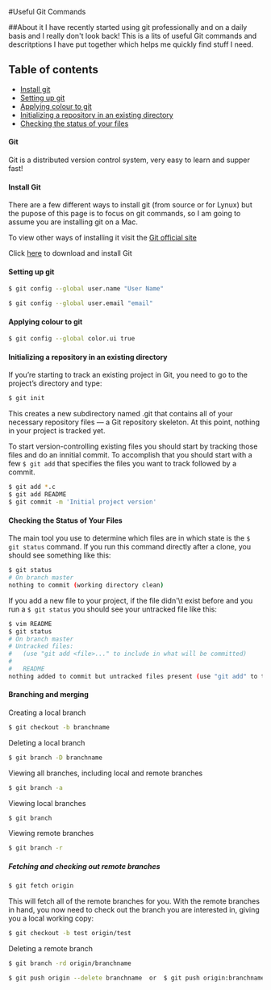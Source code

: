 #Useful Git Commands

##About it
I have recently started using git professionally and on a daily basis and I really don't look back! This is a lits of useful Git commands and descritptions I have put together which helps me quickly find stuff I need.

## Table of contents

* [Install git](#install-git)
* [Setting up git](#setting-up-git)
* [Applying colour to git ](#applying-colour-to-git)
* [Initializing a repository in an existing directory](#initializing-a-repository-in-an-existing-directory)
* [Checking the status of your files](#checking-the-status-of-your-files)

#### Git 

Git is a distributed version control system, very easy to learn and supper fast!

#### Install Git 

There are a few different ways to install git (from source or for Lynux) but the pupose of this page is to focus on git commands, so I am going to assume you are installing git on a Mac.

To view other ways of installing it visit the [Git official site](http://git-scm.com/book/en/Getting-Started-Installing-Git)

Click [here](http://git-scm.com/download/mac) to download and install Git

#### Setting up git

```sh
$ git config --global user.name "User Name"
```
```sh
$ git config --global user.email "email"
```

#### Applying colour to git 

```sh
$ git config --global color.ui true
```

#### Initializing a repository in an existing directory

If you’re starting to track an existing project in Git, you need to go to the project’s directory and type:

```sh
$ git init
```
This creates a new subdirectory named .git that contains all of your necessary repository files — a Git repository skeleton. At this point, nothing in your project is tracked yet. 

To start version-controlling existing files you should start by tracking those files and do an innitial commit. To accomplish that you should start with a few  `$ git add` that specifies the files you want to track followed by a commit.

```sh
$ git add *.c
$ git add README
$ git commit -m 'Initial project version'
```
#### Checking the Status of Your Files

The main tool you use to determine which files are in which state is the `$ git status` command. If you run this command directly after a clone, you should see something like this:

```sh
$ git status
# On branch master
nothing to commit (working directory clean)
```

If you add a new file to your project, if the file didn\'\t exist before and you run a `$ git status` you should see your untracked file like this:

```sh
$ vim README
$ git status
# On branch master
# Untracked files:
#   (use "git add <file>..." to include in what will be committed)
#
#   README
nothing added to commit but untracked files present (use "git add" to track)
```

#### Branching and merging

Creating a local branch

```sh
$ git checkout -b branchname
```

Deleting a local branch

```sh
$ git branch -D branchname
```

Viewing all branches, including local and remote branches

```sh
$ git branch -a
```

Viewing local branches

```sh
$ git branch
```

Viewing remote branches

```sh
$ git branch -r
```

##### Fetching and checking out remote branches

```sh
$ git fetch origin
```

This will fetch all of the remote branches for you. With the remote branches in hand, you now need to check out the branch you are interested in, giving you a local working copy:

```sh
$ git checkout -b test origin/test
```
Deleting a remote branch

```sh
$ git branch -rd origin/branchname

$ git push origin --delete branchname  or  $ git push origin:branchname
```







